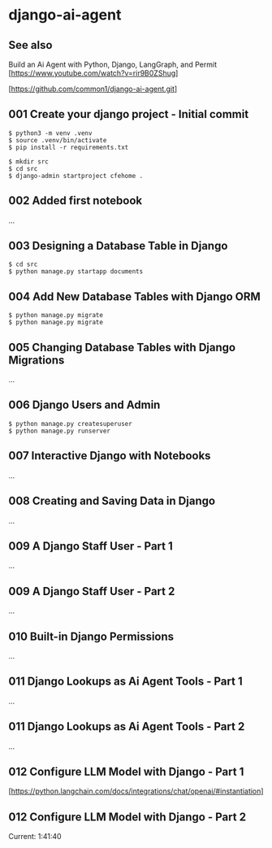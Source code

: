 # django-ai-agent

## See also

Build an Ai Agent with Python, Django, LangGraph, and Permit
[https://www.youtube.com/watch?v=rir9B0ZShug]

[https://github.com/common1/django-ai-agent.git]

## 001 Create your django project - Initial commit

```
$ python3 -m venv .venv
$ source .venv/bin/activate
$ pip install -r requirements.txt

$ mkdir src
$ cd src
$ django-admin startproject cfehome .
```
## 002 Added first notebook

...

## 003 Designing a Database Table in Django

```
$ cd src
$ python manage.py startapp documents
``` 

## 004 Add New Database Tables with Django ORM

```
$ python manage.py migrate
$ python manage.py migrate
```

## 005 Changing Database Tables with Django Migrations

...

## 006 Django Users and Admin

```
$ python manage.py createsuperuser
$ python manage.py runserver
```

## 007 Interactive Django with Notebooks

...

## 008 Creating and Saving Data in Django

...

## 009 A Django Staff User - Part 1

...

## 009 A Django Staff User - Part 2

...

## 010 Built-in Django Permissions

...


## 011 Django Lookups as Ai Agent Tools -  Part 1

...

## 011 Django Lookups as Ai Agent Tools -  Part 2

...

## 012 Configure LLM Model with Django -  Part 1

[https://python.langchain.com/docs/integrations/chat/openai/#instantiation]

## 012 Configure LLM Model with Django -  Part 2

Current: 1:41:40

